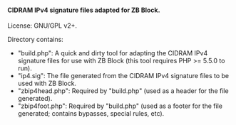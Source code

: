 #### CIDRAM IPv4 signature files adapted for ZB Block.

License: GNU/GPL v2+.

Directory contains:
- "build.php": A quick and dirty tool for adapting the CIDRAM IPv4 signature files for use with ZB Block (this tool requires PHP >= 5.5.0 to run).
- "ip4.sig": The file generated from the CIDRAM IPv4 signature files to be used with ZB Block.
- "zbip4head.php": Required by "build.php" (used as a header for the file generated).
- "zbip4foot.php": Required by "build.php" (used as a footer for the file generated; contains bypasses, special rules, etc).
